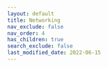 ```yaml
---
layout: default
title: Networking
nav_exclude: false
nav_order: 4
has_children: true
search_exclude: false
last_modified_date: 2022-06-15
---
```


